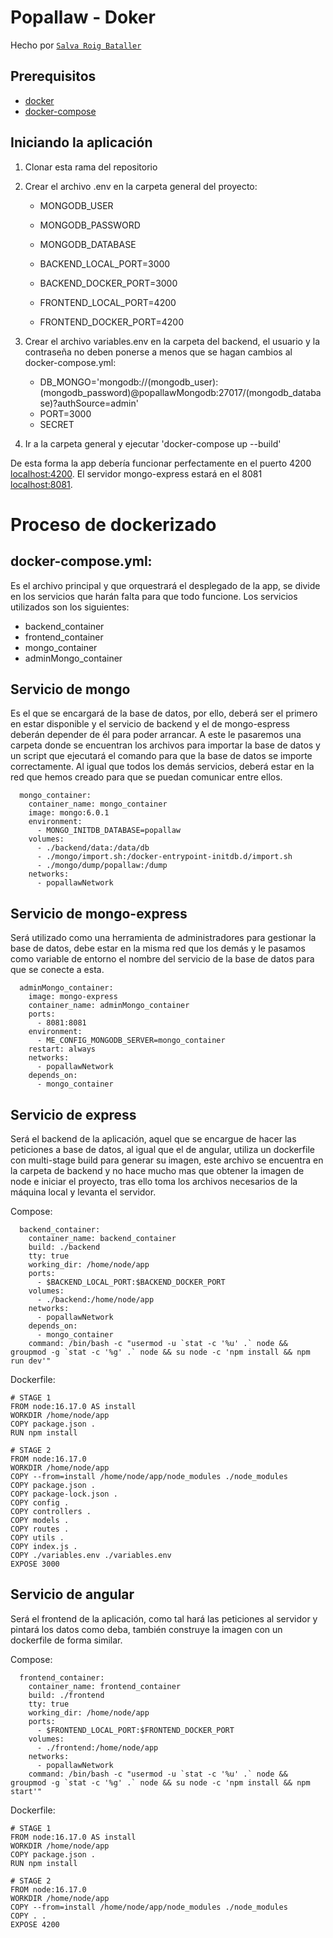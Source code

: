 # Popallaw - Doker
Hecho por [`Salva Roig Bataller`](https://github.com/SalRB)

## Prerequisitos

* [docker](https://www.docker.com/)
* [docker-compose](https://docs.docker.com/compose/)

## Iniciando la aplicación

1. Clonar esta rama del repositorio

2. Crear el archivo .env en la carpeta general del proyecto:

    * MONGODB_USER
    * MONGODB_PASSWORD
    * MONGODB_DATABASE

    * BACKEND_LOCAL_PORT=3000
    * BACKEND_DOCKER_PORT=3000

    * FRONTEND_LOCAL_PORT=4200
    * FRONTEND_DOCKER_PORT=4200

3. Crear el archivo variables.env en la carpeta del backend, el usuario y la contraseña no deben ponerse a menos que se hagan cambios al docker-compose.yml:

    * DB_MONGO='mongodb://(mongodb_user):(mongodb_password)@popallawMongodb:27017/(mongodb_database)?authSource=admin'
    * PORT=3000
    * SECRET
  
4. Ir a la carpeta general y ejecutar 'docker-compose up --build'

De esta forma la app debería funcionar perfectamente en el puerto 4200 [localhost:4200](http://localhost:4200).
El servidor mongo-express estará en el 8081 [localhost:8081](http://localhost:8081).

# Proceso de dockerizado


## docker-compose.yml:

Es el archivo principal y que orquestrará el desplegado de la app, se divide en los servicios que harán falta para que todo funcione.
Los servicios utilizados son los siguientes:

- backend_container
- frontend_container
- mongo_container
- adminMongo_container

## Servicio de mongo

Es el que se encargará de la base de datos, por ello, deberá ser el primero en estar disponible y el servicio de backend y el de mongo-espress deberán depender de él para poder arrancar. A este le pasaremos una carpeta donde se encuentran los archivos para importar la base de datos y un script que ejecutará el comando para que la base de datos se importe correctamente. Al igual que todos los demás servicios, deberá estar en la red que hemos creado para que se puedan comunicar entre ellos.

```
  mongo_container:
    container_name: mongo_container
    image: mongo:6.0.1
    environment:
      - MONGO_INITDB_DATABASE=popallaw
    volumes:
      - ./backend/data:/data/db
      - ./mongo/import.sh:/docker-entrypoint-initdb.d/import.sh
      - ./mongo/dump/popallaw:/dump
    networks:
      - popallawNetwork
```

## Servicio de mongo-express

Será utilizado como una herramienta de administradores para gestionar la base de datos, debe estar en la misma red que los demás y le pasamos como variable de entorno el nombre del servicio de la base de datos para que se conecte a esta.

```
  adminMongo_container:
    image: mongo-express
    container_name: adminMongo_container
    ports:
      - 8081:8081
    environment:
      - ME_CONFIG_MONGODB_SERVER=mongo_container
    restart: always
    networks:
      - popallawNetwork
    depends_on:
      - mongo_container
```

## Servicio de express

Será el backend de la aplicación, aquel que se encargue de hacer las peticiones a base de datos, al igual que el de angular, utiliza un dockerfile con multi-stage build para generar su imagen, este archivo se encuentra en la carpeta de backend y no hace mucho mas que obtener la imagen de node e iniciar el proyecto, tras ello toma los archivos necesarios de la máquina local y levanta el servidor.

Compose:
```
  backend_container:
    container_name: backend_container
    build: ./backend
    tty: true
    working_dir: /home/node/app
    ports:
      - $BACKEND_LOCAL_PORT:$BACKEND_DOCKER_PORT
    volumes:
      - ./backend:/home/node/app
    networks:
      - popallawNetwork
    depends_on: 
      - mongo_container
    command: /bin/bash -c "usermod -u `stat -c '%u' .` node && groupmod -g `stat -c '%g' .` node && su node -c 'npm install && npm run dev'"
```
Dockerfile:
```
# STAGE 1 
FROM node:16.17.0 AS install
WORKDIR /home/node/app
COPY package.json .
RUN npm install

# STAGE 2
FROM node:16.17.0
WORKDIR /home/node/app
COPY --from=install /home/node/app/node_modules ./node_modules
COPY package.json .
COPY package-lock.json .
COPY config .
COPY controllers .
COPY models .
COPY routes .
COPY utils .
COPY index.js .
COPY ./variables.env ./variables.env
EXPOSE 3000
```


## Servicio de angular

Será el frontend de la aplicación, como tal hará las peticiones al servidor y pintará los datos como deba, también construye la imagen con un dockerfile de forma similar.  

Compose:
```
  frontend_container:
    container_name: frontend_container
    build: ./frontend
    tty: true
    working_dir: /home/node/app
    ports:
      - $FRONTEND_LOCAL_PORT:$FRONTEND_DOCKER_PORT
    volumes:
      - ./frontend:/home/node/app
    networks:
      - popallawNetwork
    command: /bin/bash -c "usermod -u `stat -c '%u' .` node && groupmod -g `stat -c '%g' .` node && su node -c 'npm install && npm start'"
```
Dockerfile:
```
# STAGE 1
FROM node:16.17.0 AS install
WORKDIR /home/node/app
COPY package.json .
RUN npm install

# STAGE 2
FROM node:16.17.0
WORKDIR /home/node/app
COPY --from=install /home/node/app/node_modules ./node_modules
COPY . .
EXPOSE 4200

```
